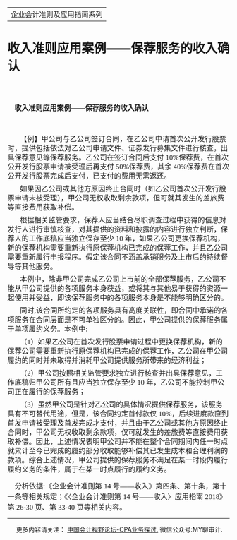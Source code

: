﻿<!DOCTYPE HTML PUBLIC "-//W3C//DTD HTML 4.0 Transitional//EN">
<HTML xmlns:o = "urn:schemas-microsoft-com:office:office"><HEAD><TITLE>收入准则应用案例——保荐服务的收入确认</TITLE>
<META content="text/html; charset=gb2312" http-equiv=Content-Type>
<META name=GENERATOR content="MSHTML 11.00.10570.1001"><LINK rel=stylesheet 
href="_template.css"></HEAD>
<BODY>
<DIV id=nsbanner>
<DIV id=bannerrow1>
<TABLE class=bannerparthead>
  <TBODY>
  <TR id=hdr>
    <TD class=runninghead noWrap>企业会计准则及应用指南系列</TD></TR></TBODY></TABLE></DIV>
<DIV id=titlerow>
<H1 class=dtH1>收入准则应用案例——保荐服务的收入确认</H1></DIV></DIV>
<DIV id=nstext><BR>
<H1 
style="MARGIN: 17pt 0cm 16.5pt; TEXT-INDENT: 12.05pt; mso-char-indent-count: 1.0"><A 
name=_Toc72425611><SPAN 
style="FONT-SIZE: 12pt; FONT-FAMILY: 宋体; LINE-HEIGHT: 240%; mso-ascii-font-family: Calibri; mso-ascii-theme-font: minor-latin; mso-fareast-theme-font: minor-fareast; mso-hansi-font-family: Calibri; mso-hansi-theme-font: minor-latin; mso-bidi-font-family: 黑体">收入准则应用案例——保荐服务的收入确认</SPAN></A><SPAN 
style="mso-bookmark: _Toc72425611"></SPAN><SPAN lang=EN-US 
style="FONT-SIZE: 12pt; LINE-HEIGHT: 240%; mso-bidi-font-family: 黑体"><o:p></o:p></SPAN></H1>
<P class=MsoNormal style="MARGIN: 0cm 0cm 0pt"><SPAN lang=EN-US 
style="FONT-FAMILY: 宋体; mso-ascii-theme-font: major-fareast; mso-fareast-theme-font: major-fareast; mso-hansi-theme-font: major-fareast"><o:p><FONT 
size=3>&nbsp;</FONT></o:p></SPAN></P>
<P class=MsoBodyText 
style="MARGIN: 0cm 0cm 6pt; LINE-HEIGHT: 150%; TEXT-INDENT: 21.4pt; mso-char-indent-count: 2.0"><SPAN 
style="FONT-FAMILY: 宋体; LETTER-SPACING: 0.1pt; mso-ascii-theme-font: major-fareast; mso-fareast-theme-font: major-fareast; mso-hansi-theme-font: major-fareast"><FONT 
size=3>【例】甲公司与乙公司签订合同，在乙公司申请首次公开发行股票时，提供包括依法对乙公司申请文件、证券发行募集文件进行核查，出具保荐意见等保荐服务。乙公司在签订合同后支付<SPAN 
lang=EN-US> 10%</SPAN>保荐费，在首次公开发行股票申请被受理后再支付<SPAN lang=EN-US> 
50%</SPAN>保荐费，其余<SPAN lang=EN-US> 40%</SPAN>保荐费在首次公开发行股票完成后支付，已支付的费用无需返还。<SPAN 
lang=EN-US><o:p></o:p></SPAN></FONT></SPAN></P>
<P class=MsoBodyText 
style="MARGIN: 0cm 0cm 6pt; LINE-HEIGHT: 150%; TEXT-INDENT: 21.4pt; mso-char-indent-count: 2.0"><SPAN 
style="FONT-FAMILY: 宋体; LETTER-SPACING: 0.1pt; mso-ascii-theme-font: major-fareast; mso-fareast-theme-font: major-fareast; mso-hansi-theme-font: major-fareast"><FONT 
size=3>如果因乙公司或其他方原因终止合同时（如乙公司首次公开发行股票申请未被受理），甲公司无权收取剩余款项，但可就其发生的差旅费等直接费用获取补偿。<SPAN 
lang=EN-US><o:p></o:p></SPAN></FONT></SPAN></P>
<P class=MsoBodyText 
style="MARGIN: 0cm 0cm 6pt; LINE-HEIGHT: 150%; TEXT-INDENT: 21.4pt; mso-char-indent-count: 2.0"><SPAN 
style="FONT-FAMILY: 宋体; LETTER-SPACING: 0.1pt; mso-ascii-theme-font: major-fareast; mso-fareast-theme-font: major-fareast; mso-hansi-theme-font: major-fareast"><FONT 
size=3>根据相关监管要求，保荐人应当结合尽职调查过程中获得的信息对发行人进行审慎核查，对其提供的资料和披露的内容进行独立判断，保荐人的工作底稿应当独立保存至少<SPAN 
lang=EN-US> 10 
</SPAN>年，如果乙公司更换保荐机构，新的保荐机构需要重新执行原保荐机构已完成的保荐工作，并且乙公司需要重新履行申报程序。假定该合同不涵盖承销服务及上市后的持续督导等其他服务。<SPAN 
lang=EN-US><o:p></o:p></SPAN></FONT></SPAN></P>
<P class=MsoBodyText 
style="MARGIN: 0cm 0cm 6pt; LINE-HEIGHT: 150%; TEXT-INDENT: 21.4pt; mso-char-indent-count: 2.0"><SPAN 
style="FONT-FAMILY: 宋体; LETTER-SPACING: 0.1pt; mso-ascii-theme-font: major-fareast; mso-fareast-theme-font: major-fareast; mso-hansi-theme-font: major-fareast"><FONT 
size=3>本例中，除非甲公司完成乙公司上市前的全部保荐服务，乙公司不能从甲公司提供的各项服务本身获益，或将其与其他易于获得的资源一起使用并受益，即该保荐服务中的各项服务本身是不能够明确区分的。<SPAN 
lang=EN-US><o:p></o:p></SPAN></FONT></SPAN></P>
<P class=MsoBodyText 
style="MARGIN: 0cm 0cm 6pt; LINE-HEIGHT: 150%; TEXT-INDENT: 21.4pt; mso-char-indent-count: 2.0"><SPAN 
style="FONT-FAMILY: 宋体; LETTER-SPACING: 0.1pt; mso-ascii-theme-font: major-fareast; mso-fareast-theme-font: major-fareast; mso-hansi-theme-font: major-fareast"><FONT 
size=3>同时<SPAN 
lang=EN-US>,</SPAN>该合同所约定的各项服务具有高度关联性，即合同中承诺的各项服务在合同层面是不可单独区分的。因此，甲公司提供的保荐服务属于单项履约义务。本例中<SPAN 
lang=EN-US>:<o:p></o:p></SPAN></FONT></SPAN></P>
<P class=MsoBodyText 
style="MARGIN: 0cm 0cm 6pt; LINE-HEIGHT: 150%; TEXT-INDENT: 21.4pt; mso-char-indent-count: 2.0"><SPAN 
style="FONT-FAMILY: 宋体; LETTER-SPACING: 0.1pt; mso-ascii-theme-font: major-fareast; mso-fareast-theme-font: major-fareast; mso-hansi-theme-font: major-fareast"><FONT 
size=3>（<SPAN 
lang=EN-US>1</SPAN>）如果乙公司在首次发行股票申请过程中更换保荐机构，新的保荐公司需要重新执行原保荐机构已完成的保荐工作，乙公司在甲公司履约的同时并未取得并消耗甲公司提供服务所带来的经济利益；<SPAN 
lang=EN-US><o:p></o:p></SPAN></FONT></SPAN></P>
<P class=MsoBodyText 
style="MARGIN: 0cm 0cm 6pt; LINE-HEIGHT: 150%; TEXT-INDENT: 21.4pt; mso-char-indent-count: 2.0"><SPAN 
style="FONT-FAMILY: 宋体; LETTER-SPACING: 0.1pt; mso-ascii-theme-font: major-fareast; mso-fareast-theme-font: major-fareast; mso-hansi-theme-font: major-fareast"><FONT 
size=3>（<SPAN 
lang=EN-US>2</SPAN>）甲公司按照相关监管要求独立进行核查并出具保荐意见，工作底稿归甲公司所有且应当独立保存至少<SPAN 
lang=EN-US> 10 </SPAN>年，乙公司不能控制甲公司正在履行的保荐服务；<SPAN 
lang=EN-US><o:p></o:p></SPAN></FONT></SPAN></P>
<P class=MsoBodyText 
style="MARGIN: 0cm 0cm 6pt; LINE-HEIGHT: 150%; TEXT-INDENT: 21.4pt; mso-char-indent-count: 2.0"><SPAN 
style="FONT-FAMILY: 宋体; LETTER-SPACING: 0.1pt; mso-ascii-theme-font: major-fareast; mso-fareast-theme-font: major-fareast; mso-hansi-theme-font: major-fareast"><FONT 
size=3>（<SPAN 
lang=EN-US>3</SPAN>）虽然甲公司是针对乙公司的具体情况提供保荐服务，该服务具有不可替代用途，但是，该合同约定首付款仅<SPAN 
lang=EN-US> 
10%</SPAN>，后续进度款直到首发申请被受理及首发完成才支付，并且由于乙公司或其他方原因终止合同时，甲公司无权收取剩余款项，仅可就发生的差旅费等直接费用获取补偿。因此，上述情况表明甲公司并不能在整个合同期间内任一时点就累计至今已完成的履约部分收取能够补偿其已发生成本和合理利润的款项。综合上述情况，甲公司提供的保荐服务不满足在某一时段内履行履约义务的条件，属于在某一时点履行的履约义务。<SPAN 
lang=EN-US><o:p></o:p></SPAN></FONT></SPAN></P>
<P><SPAN 
style='FONT-SIZE: 10.5pt; FONT-FAMILY: 宋体; LETTER-SPACING: 0.1pt; mso-ascii-theme-font: major-fareast; mso-fareast-theme-font: major-fareast; mso-hansi-theme-font: major-fareast; mso-bidi-font-family: "Times New Roman"; mso-bidi-theme-font: minor-bidi; mso-font-kerning: 1.0pt; mso-ansi-language: EN-US; mso-fareast-language: ZH-CN; mso-bidi-language: AR-SA; mso-bidi-font-size: 11.0pt'><FONT 
size=3>&nbsp;&nbsp;&nbsp; 分析依据<SPAN lang=EN-US>:</SPAN>《企业会计准则第<SPAN lang=EN-US> 
14 </SPAN>号——收入》第四条、第十条，第十一条等相关规定；《〈企业会计准则第<SPAN lang=EN-US> 14 
</SPAN>号——收入〉应用指南<SPAN lang=EN-US> 2018</SPAN>》第<SPAN lang=EN-US> 26-30 
</SPAN>页、第<SPAN lang=EN-US> 33-40 </SPAN>页等相关内容。</FONT></SPAN> 
<HR>

<P></P></DIV>
<DIV class=footer>
<P>&nbsp;&nbsp;&nbsp;&nbsp;&nbsp;更多内容请关注： <A 
href="https://bbs.esnai.com/thread-5354530-1-3.html" 
target=_blank>中国会计视野论坛-CPA业务探讨.</A> 微信公众号:MY聊审计.</P></DIV></BODY></HTML>
